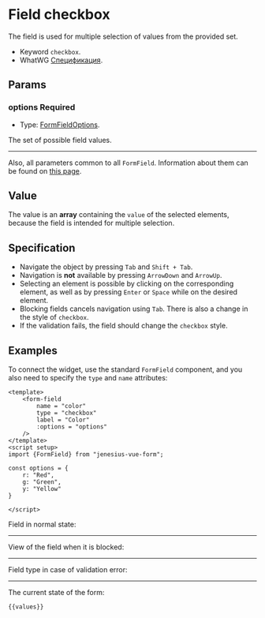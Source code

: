 <script setup>
import {FormField, Form, useFormValues} from '../../src';

const form = new Form();
const options = {
	r: "Red",
    g: "Green",
    y: "Yellow"
};
const values = useFormValues(form);

</script>

# Field checkbox

The field is used for multiple selection of values from the provided set.

- Keyword `checkbox`.
- WhatWG [Спецификация](https://html.spec.whatwg.org/multipage/input.html#checkbox-state-(type=checkbox)).

## Params

### options <Badge type = "tip">Required</Badge>

- Type: [FormFieldOptions](./../fields/form-field-options).

The set of possible field values.
____ 

Also, all parameters common to all `FormField`. Information about them can be found on
[this page](./form-field.md#params).

## Value

The value is an **array** containing the `value` of the selected elements,
because the field is intended for multiple selection.

## Specification

- Navigate the object by pressing `Tab` and `Shift + Tab`.
- Navigation is **not** available by pressing `ArrowDown` and `ArrowUp`.
- Selecting an element is possible by clicking on the corresponding element,
  as well as by pressing `Enter` or `Space` while on the desired element.
- Blocking fields cancels navigation using `Tab`. There is also a change in the style of `checkbox`.
- If the validation fails, the field should change the `checkbox` style.

## Examples

To connect the widget, use the standard `FormField` component, and you also need to
specify the `type` and `name` attributes:
```vue
<template>
	<form-field
		name = "color"
		type = "checkbox"
		label = "Color"
		:options = "options"
	/>
</template>
<script setup>
import {FormField} from "jenesius-vue-form";

const options = {
	r: "Red",
	g: "Green",
	y: "Yellow"
}

</script>
```

Field in normal state:
<FormField :options = "options" type = "checkbox" name = "color" label = "Select color" />
_____

View of the field when it is blocked:
<FormField :options = "options" type = "checkbox" name = "color" disabled label = "Disabled status" />

_____
Field type in case of validation error:
<FormField :options = "options" type = "checkbox" name = "color" :errors = "['Seleact all options']" label = "With Error" />


----
The current state of the form:
```ts-vue
{{values}}
```